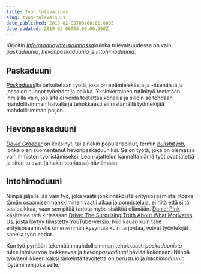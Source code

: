 ```yaml
---
title: Työn tulevaisuus
slug: tyon-tulevaisuus
date_published: 2019-02-06T08:00:00.000Z
date_updated: 2019-02-06T08:00:00.000Z
---
```


Kirjoitin [*Informaatioyhteiskunnassa*](/informaatioyhteiskunta/)kuinka tulevaisuudessa on vain *paskaduunia*, *hevonpaskaduunia* ja *intohimoduunia.*

## Paskaduuni

[*Paskaduuni*](https://fi.wikipedia.org/wiki/Paskaduuni)lla tarkoitetaan työtä, joka on epämielekästä ja -itsenäistä ja jossa on huonot työehdot ja palkka. Yksinkertainen rutiinityö teetetään ihmisillä vain, jos sitä ei voida teetättää koneilla ja silloin se tehdään mahdollisimman halvalla ja tehokkaasti eli riistämällä työntekijää mahdollisimman paljon.

## Hevonpaskaduuni

[*David Graeber*](https://en.wikipedia.org/wiki/David_Graeber) on keksinyt, tai ainakin popularisoinut, termin [*bullshit job*](https://en.wikipedia.org/wiki/Bullshit_Jobs)*,* jonka olen suomentanut hevonpaskaduuniksi. Se on työtä, joka on olemassa vain ihmisten työllistämiseksi. Lean-ajattelun kannalta nämä työt ovat jätettä ja siten tulevat (ainakin teoriassa) häviämään.

## Intohimoduuni

Niinpä jäljelle jää vain työ, joka vaatii jonkinnäköistä erityisosaamista. Koska tämän osaamisen hankkiminen vaatii aikaa ja ponnisteluja, ei riitä että siitä saa palkkaa, vaan sen pitää tarjota myös sisältöä elämään. [Daniel Pink](https://en.wikipedia.org/wiki/Daniel_H._Pink) käsittelee tätä kirjassaan [Drive: The Surprising Truth About What Motivates Us](https://en.wikipedia.org/wiki/Drive:_The_Surprising_Truth_About_What_Motivates_Us), josta löytyy [tiivistetty YouTube-versio](https://youtu.be/u6XAPnuFjJc). Niin kauan kuin tälle erityisosaamiselle on enemmän kysyntää kuin tarjontaa, voivat työntekijät sanella työn ehdot.

Kun työ pyritään tekemään mahdollisimman tehokkaasti *paskaduunista* tulee ihmisarvoa loukkaavaa ja *hevonpaskaduuni* häviää kokonaan. Niinpä työväenliikkeen kaksi tärkeintä tavoitetta on *perustulo* ja *intohimoduunin* löytäminen jokaiselle.
